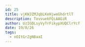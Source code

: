 ```yaml
---
id: 25
title: vjKWJZMJqbLKeHjweGhdrtlT
description: TovvuekFQiAAGiR
author: UzIGDLsyVyTrFikypXUQClrYcf
date: 19/8/26
tags:
  - nOItGrZgNBaaI
---
```

